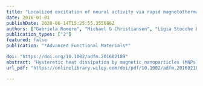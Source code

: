 ```yaml
---
title: "Localized excitation of neural activity via rapid magnetothermal drug release"
date: 2016-01-01
publishDate: 2020-06-14T15:25:55.355686Z
authors: ["Gabriela Romero", "Michael G Christiansen", "Ligia Stocche Barbosa", "Francisco Garcia", "Polina Anikeeva"]
publication_types: ["2"]
featured: false
publication: "*Advanced Functional Materials*"

doi: "https://doi.org/10.1002/adfm.201602189"
abstract: "Hysteretic heat dissipation by magnetic nanoparticles (MNPs) in alternating magnetic fields (AMFs) allows these materials to act as local transducers of external stimuli. Commonly employed in cancer research, MNPs have recently found applications in remote control of heat‐dependent cellular pathways. Here, a thermally labile linker chemistry is adapted for the release of neuromodulatory compounds from the surfaces of MNPs via local nanoscale heating. By examining a range of MNP sizes, and considering individual particle loss powers, AMF conditions and nanomaterials suitable for rapid and complete release of a payload from MNP surfaces are selected. Local release of allyl isothiocyanate, an agonist of the Ca2+ channel TRPV1 (transient receptor potential vanilloid cation channel subfamily member 1), from iron oxide MNPs results in pharmacological excitation of neurons with latencies of ≈12 s. When targeted to neuronal membranes, these MNPs trigger Ca2+ influx and action potential firing at particle concentrations three orders of magnitude less than those previously used for magnetothermal neuromodulation accomplished with bulk heating."
url_pdf: "https://onlinelibrary.wiley.com/doi/pdf/10.1002/adfm.201602189"

---
```


